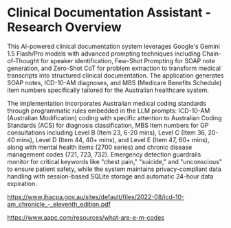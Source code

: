 # Clinical Documentation Assistant - Research Overview

This AI-powered clinical documentation system leverages Google's Gemini 1.5 Flash/Pro models with advanced prompting techniques including Chain-of-Thought for speaker identification, Few-Shot Prompting for SOAP note generation, and Zero-Shot CoT for problem extraction to transform medical transcripts into structured clinical documentation. The application generates SOAP notes, ICD-10-AM diagnoses, and MBS (Medicare Benefits Schedule) item numbers specifically tailored for the Australian healthcare system.

The implementation incorporates Australian medical coding standards through programmatic rules embedded in the LLM prompts: ICD-10-AM (Australian Modification) coding with specific attention to Australian Coding Standards (ACS) for diagnosis classification, MBS item numbers for GP consultations including Level B (Item 23, 6-20 mins), Level C (Item 36, 20-40 mins), Level D (Item 44, 40+ mins), and Level E (Item 47, 60+ mins), along with mental health items (2700 series) and chronic disease management codes (721, 723, 732). Emergency detection guardrails monitor for critical keywords like "chest pain," "suicide," and "unconscious" to ensure patient safety, while the system maintains privacy-compliant data handling with session-based SQLite storage and automatic 24-hour data expiration.


https://www.ihacpa.gov.au/sites/default/files/2022-08/icd-10-am_chronicle_-_eleventh_edition.pdf

https://www.aapc.com/resources/what-are-e-m-codes
